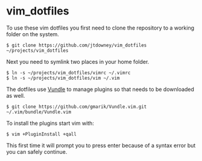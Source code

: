 # vim_dotfiles

To use these vim dotfiles you first need to clone the repository to a working folder on the system.

```
$ git clone https://github.com/jtdowney/vim_dotfiles ~/projects/vim_dotfiles
```

Next you need to symlink two places in your home folder.

```
$ ln -s ~/projects/vim_dotfiles/vimrc ~/.vimrc
$ ln -s ~/projects/vim_dotfiles/vim ~/.vim
```

The dotfiles use [Vundle](https://github.com/VundleVim/Vundle.vim) to manage plugins so that needs to be downloaded as well.

```
$ git clone https://github.com/gmarik/Vundle.vim.git ~/.vim/bundle/Vundle.vim
```

To install the plugins start vim with:

```
$ vim +PluginInstall +qall
```

This first time it will prompt you to press enter because of a syntax error but you can safely continue.
